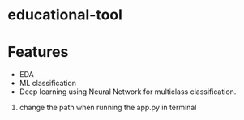 # educational-tool

# Features

- EDA
- ML classification
- Deep learning using Neural Network for multiclass classification.

1. change the path when running the app.py in terminal
